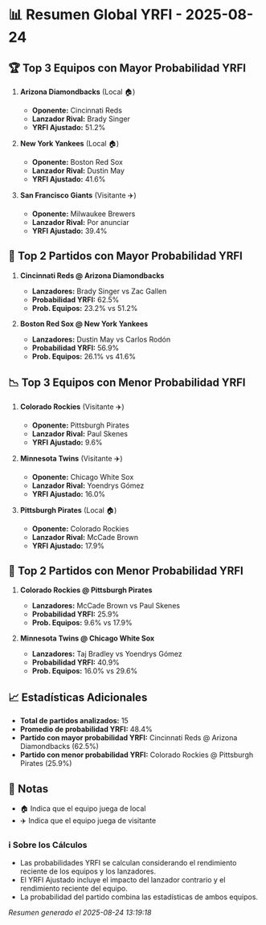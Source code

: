 # 📊 Resumen Global YRFI - 2025-08-24

## 🏆 Top 3 Equipos con Mayor Probabilidad YRFI

1. **Arizona Diamondbacks** (Local 🏠)
   - **Oponente:** Cincinnati Reds
   - **Lanzador Rival:** Brady Singer
   - **YRFI Ajustado:** 51.2%

2. **New York Yankees** (Local 🏠)
   - **Oponente:** Boston Red Sox
   - **Lanzador Rival:** Dustin May
   - **YRFI Ajustado:** 41.6%

3. **San Francisco Giants** (Visitante ✈️)
   - **Oponente:** Milwaukee Brewers
   - **Lanzador Rival:** Por anunciar
   - **YRFI Ajustado:** 39.4%

## 🎯 Top 2 Partidos con Mayor Probabilidad YRFI

1. **Cincinnati Reds @ Arizona Diamondbacks**
   - **Lanzadores:** Brady Singer vs Zac Gallen
   - **Probabilidad YRFI:** 62.5%
   - **Prob. Equipos:** 23.2% vs 51.2%

2. **Boston Red Sox @ New York Yankees**
   - **Lanzadores:** Dustin May vs Carlos Rodón
   - **Probabilidad YRFI:** 56.9%
   - **Prob. Equipos:** 26.1% vs 41.6%

## 📉 Top 3 Equipos con Menor Probabilidad YRFI

1. **Colorado Rockies** (Visitante ✈️)
   - **Oponente:** Pittsburgh Pirates
   - **Lanzador Rival:** Paul Skenes
   - **YRFI Ajustado:** 9.6%

2. **Minnesota Twins** (Visitante ✈️)
   - **Oponente:** Chicago White Sox
   - **Lanzador Rival:** Yoendrys Gómez
   - **YRFI Ajustado:** 16.0%

3. **Pittsburgh Pirates** (Local 🏠)
   - **Oponente:** Colorado Rockies
   - **Lanzador Rival:** McCade Brown
   - **YRFI Ajustado:** 17.9%

## 🛑 Top 2 Partidos con Menor Probabilidad YRFI

1. **Colorado Rockies @ Pittsburgh Pirates**
   - **Lanzadores:** McCade Brown vs Paul Skenes
   - **Probabilidad YRFI:** 25.9%
   - **Prob. Equipos:** 9.6% vs 17.9%

2. **Minnesota Twins @ Chicago White Sox**
   - **Lanzadores:** Taj Bradley vs Yoendrys Gómez
   - **Probabilidad YRFI:** 40.9%
   - **Prob. Equipos:** 16.0% vs 29.6%

## 📈 Estadísticas Adicionales

- **Total de partidos analizados:** 15
- **Promedio de probabilidad YRFI:** 48.4%
- **Partido con mayor probabilidad YRFI:** Cincinnati Reds @ Arizona Diamondbacks (62.5%)
- **Partido con menor probabilidad YRFI:** Colorado Rockies @ Pittsburgh Pirates (25.9%)

## 📝 Notas

- 🏠 Indica que el equipo juega de local
- ✈️ Indica que el equipo juega de visitante

### ℹ️ Sobre los Cálculos
- Las probabilidades YRFI se calculan considerando el rendimiento reciente de los equipos y los lanzadores.
- El YRFI Ajustado incluye el impacto del lanzador contrario y el rendimiento reciente del equipo.
- La probabilidad del partido combina las estadísticas de ambos equipos.

*Resumen generado el 2025-08-24 13:19:18*